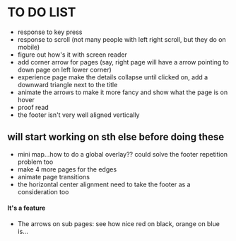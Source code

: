 # TO DO LIST


* response to key press
* response to scroll (not many people with left right scroll, but they do on mobile)
* figure out how's it with screen reader
* add corner arrow for pages (say, right page will have a arrow pointing to down page on left lower corner)
* experience page make the details collapse until clicked on, add a downward triangle next to the title
* animate the arrows to make it more fancy and show what the page is on hover
* proof read
* the footer isn't very well aligned vertically


## will start working on sth else before doing these
* mini map...how to do a global overlay?? could solve the footer repetition problem too
* make 4 more pages for the edges
* animate page transitions
* the horizontal center alignment need to take the footer as a consideration too


#### It's a feature
* The arrows on sub pages: see how nice red on black, orange on blue is...